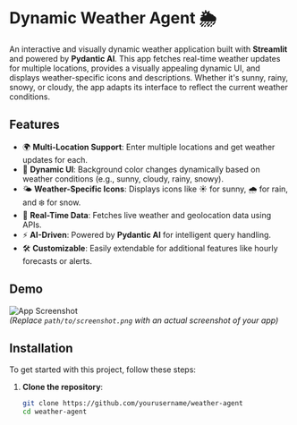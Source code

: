 # Dynamic Weather Agent 🌦️

An interactive and visually dynamic weather application built with **Streamlit** and powered by **Pydantic AI**. This app fetches real-time weather updates for multiple locations, provides a visually appealing dynamic UI, and displays weather-specific icons and descriptions. Whether it's sunny, rainy, snowy, or cloudy, the app adapts its interface to reflect the current weather conditions.

## Features

- 🌍 **Multi-Location Support**: Enter multiple locations and get weather updates for each.
- 🎨 **Dynamic UI**: Background color changes dynamically based on weather conditions (e.g., sunny, cloudy, rainy, snowy).
- 🌤️ **Weather-Specific Icons**: Displays icons like ☀️ for sunny, 🌧️ for rain, and ❄️ for snow.
- 📡 **Real-Time Data**: Fetches live weather and geolocation data using APIs.
- ⚡ **AI-Driven**: Powered by **Pydantic AI** for intelligent query handling.
- 🛠️ **Customizable**: Easily extendable for additional features like hourly forecasts or alerts.

## Demo

![App Screenshot](path/to/screenshot.png)  
*(Replace `path/to/screenshot.png` with an actual screenshot of your app)*

## Installation

To get started with this project, follow these steps:

1. **Clone the repository**:
   ```bash
   git clone https://github.com/yourusername/weather-agent
   cd weather-agent
   ```
